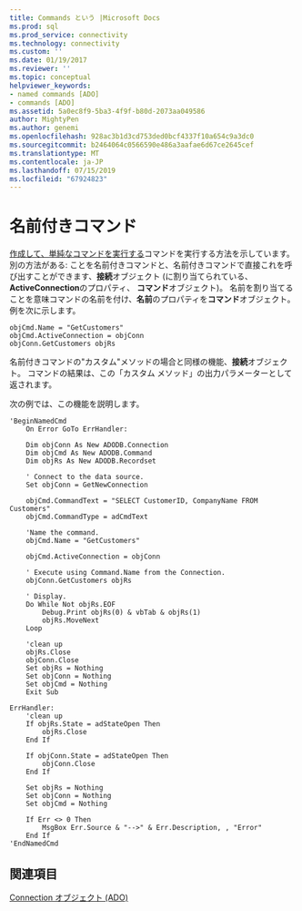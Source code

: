 ```yaml
---
title: Commands という |Microsoft Docs
ms.prod: sql
ms.prod_service: connectivity
ms.technology: connectivity
ms.custom: ''
ms.date: 01/19/2017
ms.reviewer: ''
ms.topic: conceptual
helpviewer_keywords:
- named commands [ADO]
- commands [ADO]
ms.assetid: 5a0ec8f9-5ba3-4f9f-b80d-2073aa049586
author: MightyPen
ms.author: genemi
ms.openlocfilehash: 928ac3b1d3cd753ded0bcf4337f10a654c9a3dc0
ms.sourcegitcommit: b2464064c0566590e486a3aafae6d67ce2645cef
ms.translationtype: MT
ms.contentlocale: ja-JP
ms.lasthandoff: 07/15/2019
ms.locfileid: "67924823"
---
```

# <a name="named-commands"></a>名前付きコマンド
[作成して、単純なコマンドを実行する](../../../ado/guide/data/creating-and-executing-a-simple-command.md)コマンドを実行する方法を示しています。 別の方法がある: ことを名前付きコマンドと、名前付きコマンドで直接これを呼び出すことができます、**接続**オブジェクト (に割り当てられている、 **ActiveConnection**のプロパティ、 **コマンド**オブジェクト)。 名前を割り当てることを意味コマンドの名前を付け、**名前**のプロパティを**コマンド**オブジェクト。 例を次に示します。  
  
```  
objCmd.Name = "GetCustomers"  
objCmd.ActiveConnection = objConn  
objConn.GetCustomers objRs  
```  
  
 名前付きコマンドの"カスタム"メソッドの場合と同様の機能、**接続**オブジェクト。 コマンドの結果は、この「カスタム メソッド」の出力パラメーターとして返されます。  
  
 次の例では、この機能を説明します。  
  
```  
'BeginNamedCmd  
    On Error GoTo ErrHandler:  
  
    Dim objConn As New ADODB.Connection  
    Dim objCmd As New ADODB.Command  
    Dim objRs As New ADODB.Recordset  
  
    ' Connect to the data source.  
    Set objConn = GetNewConnection  
  
    objCmd.CommandText = "SELECT CustomerID, CompanyName FROM Customers"  
    objCmd.CommandType = adCmdText  
  
    'Name the command.  
    objCmd.Name = "GetCustomers"  
  
    objCmd.ActiveConnection = objConn  
  
    ' Execute using Command.Name from the Connection.  
    objConn.GetCustomers objRs  
  
    ' Display.  
    Do While Not objRs.EOF  
        Debug.Print objRs(0) & vbTab & objRs(1)  
        objRs.MoveNext  
    Loop  
  
    'clean up  
    objRs.Close  
    objConn.Close  
    Set objRs = Nothing  
    Set objConn = Nothing  
    Set objCmd = Nothing  
    Exit Sub  
  
ErrHandler:  
    'clean up  
    If objRs.State = adStateOpen Then  
        objRs.Close  
    End If  
  
    If objConn.State = adStateOpen Then  
        objConn.Close  
    End If  
  
    Set objRs = Nothing  
    Set objConn = Nothing  
    Set objCmd = Nothing  
  
    If Err <> 0 Then  
        MsgBox Err.Source & "-->" & Err.Description, , "Error"  
    End If  
'EndNamedCmd  
```  
  
## <a name="see-also"></a>関連項目  
 [Connection オブジェクト (ADO)](../../../ado/reference/ado-api/connection-object-ado.md)
